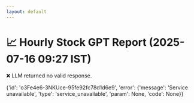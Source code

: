 ```yaml
---
layout: default
---
```


# 📈 Hourly Stock GPT Report (2025-07-16 09:27 IST)

❌ LLM returned no valid response.

{'id': 'o3Fe4e6-3NKUce-95fe92fc78d1d6e9', 'error': {'message': 'Service unavailable', 'type': 'service_unavailable', 'param': None, 'code': None}}